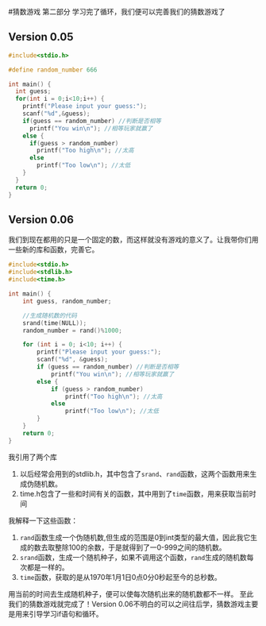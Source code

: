 #猜数游戏 第二部分
学习完了循环，我们便可以完善我们的猜数游戏了

## Version 0.05
```c
#include<stdio.h>

#define random_number 666

int main() {
  int guess;
  for(int i = 0;i<10;i++) {
    printf("Please input your guess:");
    scanf("%d",&guess);  
    if(guess == random_number) //判断是否相等
      printf("You win\n"); //相等玩家就赢了
    else {
      if(guess > random_number)
        printf("Too high\n"); //太高
      else
        printf("Too low\n"); //太低
    }
  }
  return 0;
}
```

## Version 0.06
我们到现在都用的只是一个固定的数，而这样就没有游戏的意义了。让我带你们用一些新的库和函数，完善它。
```c
#include<stdio.h>
#include<stdlib.h>
#include<time.h>

int main() {
    int guess, random_number;

    //生成随机数的代码
    srand(time(NULL));
    random_number = rand()%1000;

    for (int i = 0; i<10; i++) {
        printf("Please input your guess:");
        scanf("%d", &guess);
        if (guess == random_number) //判断是否相等
            printf("You win\n"); //相等玩家就赢了
        else {
            if (guess > random_number)
                printf("Too high\n"); //太高
            else
                printf("Too low\n"); //太低
        }
    }
    return 0;
}
```
我引用了两个库

1. 以后经常会用到的stdlib.h，其中包含了`srand`、`rand`函数，这两个函数用来生成伪随机数。
2. time.h包含了一些和时间有关的函数，其中用到了`time`函数，用来获取当前时间

我解释一下这些函数：
1. `rand`函数生成一个伪随机数,但生成的范围是0到int类型的最大值，因此我它生成的数去取整除100的余数，于是就得到了一0-999之间的随机数。
2. `srand`函数，生成一个随机种子，如果不调用这个函数，`rand`生成的随机数每次都是一样的。
3. `time`函数，获取的是从1970年1月1日0点0分0秒起至今的总秒数。

用当前的时间去生成随机种子，便可以使每次随机出来的随机数都不一样。
至此我们的猜数游戏就完成了！Version 0.06不明白的可以之间往后学，猜数游戏主要是用来引导学习if语句和循环。
